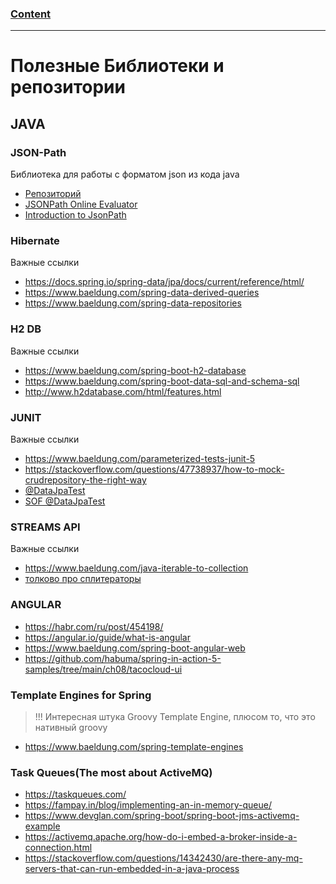### [Content](../contents.md)

-----------------------------

# Полезные Библиотеки и репозитории


## JAVA
### JSON-Path
Библиотека для работы с форматом json из кода java  
- [Репозиторий](https://github.com/json-path/JsonPath)  
- [JSONPath Online Evaluator](https://jsonpath.com/)  
- [Introduction to JsonPath](https://www.baeldung.com/guide-to-jayway-jsonpath)  

### Hibernate
Важные ссылки
- https://docs.spring.io/spring-data/jpa/docs/current/reference/html/
- https://www.baeldung.com/spring-data-derived-queries
- https://www.baeldung.com/spring-data-repositories

### H2 DB
Важные ссылки
- https://www.baeldung.com/spring-boot-h2-database
- https://www.baeldung.com/spring-boot-data-sql-and-schema-sql
- http://www.h2database.com/html/features.html

### JUNIT
Важные ссылки
- https://www.baeldung.com/parameterized-tests-junit-5
- https://stackoverflow.com/questions/47738937/how-to-mock-crudrepository-the-right-way
- [@DataJpaTest](https://reflectoring.io/spring-boot-data-jpa-test/)
- [SOF @DataJpaTest](https://stackoverflow.com/questions/57345449/unable-to-load-application-properties-file-datajpatest-annotation)

### STREAMS API
Важные ссылки
- https://www.baeldung.com/java-iterable-to-collection
- [толково про сплитераторы](https://habr.com/ru/post/256905/)

### ANGULAR
- https://habr.com/ru/post/454198/
- https://angular.io/guide/what-is-angular
- https://www.baeldung.com/spring-boot-angular-web
- https://github.com/habuma/spring-in-action-5-samples/tree/main/ch08/tacocloud-ui

### Template Engines for Spring
> !!! Интересная штука Groovy Template Engine, плюсом то, что это нативный groovy
- https://www.baeldung.com/spring-template-engines

### Task Queues(The most about ActiveMQ)
- https://taskqueues.com/
- https://fampay.in/blog/implementing-an-in-memory-queue/
- https://www.devglan.com/spring-boot/spring-boot-jms-activemq-example
- https://activemq.apache.org/how-do-i-embed-a-broker-inside-a-connection.html
- https://stackoverflow.com/questions/14342430/are-there-any-mq-servers-that-can-run-embedded-in-a-java-process